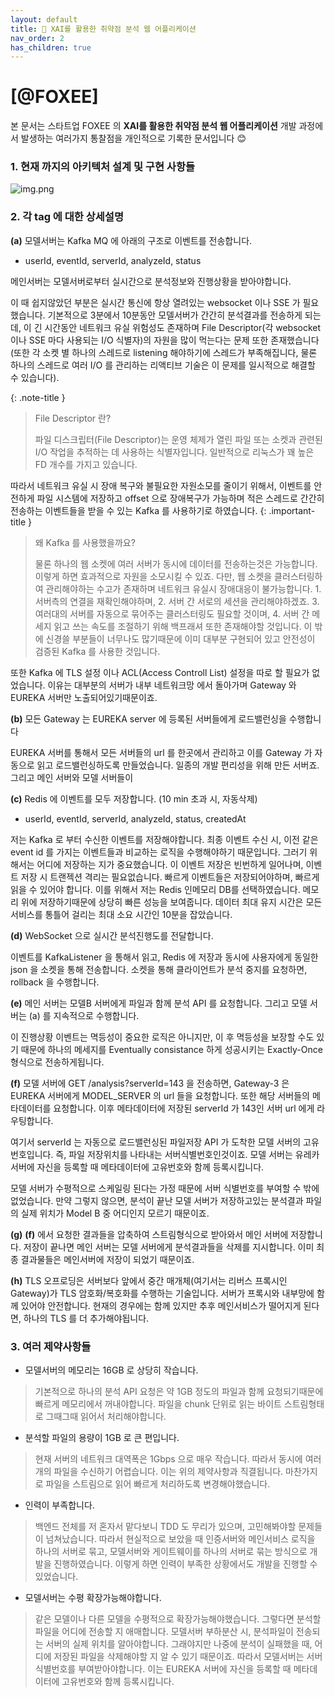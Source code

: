 ```yaml
---
layout: default
title: 📌 XAI를 활용한 취약점 분석 웹 어플리케이션
nav_order: 2
has_children: true
---
```


# **[@FOXEE]**

본 문서는 스타트업 FOXEE 의 **XAI를 활용한 취약점 분석 웹 어플리케이션** 개발 과정에서 발생하는 여러가지 통찰점을 개인적으로 기록한 문서입니다 😊

### 1. 현재 까지의 아키텍처 설계 및 구현 사항들

![img.png](../arc1.png)

### 2. 각 tag 에 대한 상세설명
**(a)** 모델서버는 Kafka MQ 에 아래의 구조로 이벤트를 전송합니다.

* userId, eventId, serverId, analyzeId, status

메인서버는 모델서버로부터 실시간으로 분석정보와 진행상황을 받아야합니다.

이 때 쉽지않았던 부분은 실시간 통신에 항상 열려있는 websocket 이나 SSE 가 필요했습니다. 기본적으로 3분에서 10분동안 모델서버가 간간히 분석결과를 전송하게 되는데, 이 긴 시간동안 네트워크 유실 위험성도 존재하며 File Descriptor(각 websocket 이나 SSE 마다 사용되는 I/O 식별자)의 자원을 많이 먹는다는 문제 또한 존재했습니다(또한 각 소켓 별 하나의 스레드로 listening 해야하기에 스레드가 부족해집니다, 물론 하나의 스레드로 여러 I/O 를 관리하는 리액티브 기술은 이 문제를 일시적으로 해결할 수 있습니다).

{: .note-title }
> File Descriptor 란?
>
> 파일 디스크립터(File Descriptor)는 운영 체제가 열린 파일 또는 소켓과 관련된 I/O 작업을 추적하는 데 사용하는 식별자입니다. 일반적으로 리눅스가 꽤 높은 FD 개수를 가지고 있습니다.


따라서 네트워크 유실 시 장애 복구와 불필요한 자원소모를 줄이기 위해서, 이벤트를 안전하게 파일 시스템에 저장하고 offset 으로 장애복구가 가능하며 적은 스레드로 간간히 전송하는 이벤트들을 받을 수 있는 Kafka 를 사용하기로 하였습니다.
{: .important-title }
> 왜 Kafka 를 사용했을까요?
>
> 물론 하나의 웹 소켓에 여러 서버가 동시에 데이터를 전송하는것은 가능합니다. 이렇게 하면 효과적으로 자원을 소모시킬 수 있죠. 다만, 웹 소켓을 클러스터링하여 관리해야하는 수고가 존재하며 네트워크 유실시 장애대응이 불가능합니다. 1. 서버측의 연결을 재확인해야하며, 2. 서버 간 서로의 세션을 관리해야하겠죠. 3. 여러대의 서버를 자동으로 묶어주는 클러스터링도 필요할 것이며, 4. 서버 간 메세지 읽고 쓰는 속도를 조절하기 위해 백프래셔 또한 존재해야할 것입니다. 이 밖에 신경쓸 부분들이 너무나도 많기때문에 이미 대부분 구현되어 있고 안전성이 검증된 Kafka 를 사용한 것입니다.

또한 Kafka 에 TLS 설정 이나 ACL(Access Controll List) 설정을 따로 할 필요가 없었습니다. 이유는 대부분의 서버가 내부 네트워크망 에서 돌아가며 Gateway 와 EUREKA 서버만 노출되어있기때문이죠.

**(b)** 모든 Gateway 는 EUREKA server 에 등록된 서버들에게 로드밸런싱을 수행합니다

EUREKA 서버를 통해서 모든 서버들의 url 를 한곳에서 관리하고 이를 Gateway 가 자동으로 읽고 로드밸런싱하도록 만들었습니다. 일종의 개발 편리성을 위해 만든 서버죠. 그리고 메인 서버와 모델 서버들이

**(c)** Redis 에 이벤트를 모두 저장합니다. (10 min 초과 시, 자동삭제)

* userId, eventId, serverId, analyzeId, status, createdAt

저는 Kafka 로 부터 수신한 이벤트를 저장해야합니다. 최종 이벤트 수신 시, 이전 같은 event id 를 가지는 이벤트들과 비교하는 로직을 수행해야하기 때문입니다. 그러기 위해서는 어디에 저장하는 지가 중요했습니다. 이 이벤트 저장은 빈번하게 일어나며, 이벤트 저장 시 트랜젝션 격리는 필요없습니다. 빠르게 이벤트들은 저장되어야하며, 빠르게 읽을 수 있어야 합니다. 이를 위해서 저는 Redis 인메모리 DB를 선택하였습니다. 메모리 위에 저장하기때문에 상당히 빠른 성능을 보여줍니다. 데이터 최대 유지 시간은 모든 서비스를 통틀어 걸리는 최대 소요 시간인 10분을 잡았습니다.

**(d)** WebSocket 으로 실시간 분석진행도를 전달합니다.

이벤트를 KafkaListener 을 통해서 읽고, Redis 에 저장과 동시에 사용자에게 동일한 json 을 소켓을 통해 전송합니다. 소켓을 통해 클라이언트가 분석 중지를 요청하면, rollback 을 수행합니다.

**(e)** 메인 서버는 모델B 서버에게 파일과 함께 분석 API 를 요청합니다. 그리고 모델 서버는 (a) 를 지속적으로 수행합니다.

이 진행상황 이벤트는 멱등성이 중요한 로직은 아니지만, 이 후 멱등성을 보장할 수도 있기 때문에 하나의 메세지를 Eventually consistance 하게 성공시키는 Exactly-Once 형식으로  전송하게됩니다.

**(f)** 모델 서버에 GET /analysis?serverId=143 을 전송하면, Gateway-3 은 EUREKA 서버에게 MODEL_SERVER 의 url 들을 요청합니다. 또한 해당 서버들의 메타데이터를 요청합니다. 이후 메타데이터에 저장된 serverId 가 143인 서버 url 에게 라우팅합니다.

여기서 serverId 는 자동으로 로드밸런싱된 파일저장 API 가 도착한 모델 서버의 고유번호입니다. 즉, 파일 저장위치를 나타내는 서버식별번호인것이죠. 모델 서버는 유레카 서버에 자신을 등록할 때 메타데이터에 고유번호와 함께 등록시킵니다.

모델 서버가 수평적으로 스케일링 된다는 가정 때문에 서버 식별번호를 부여할 수 밖에 없었습니다. 만약 그렇지 않으면, 분석이 끝난 모델 서버가 저장하고있는 분석결과 파일의 실제 위치가 Model B 중 어디인지 모르기 때문이죠.

**(g)** **(f)** 에서 요청한 결과들을 압축하여 스트림형식으로 받아와서 메인 서버에 저장합니다. 저장이 끝나면 메인 서버는 모델 서버에게 분석결과들을 삭제를 지시합니다. 이미 최종 결과물들은 메인서버에 저장이 되었기 때문이죠.

**(h)** TLS 오프로딩은 서버보다 앞에서 중간 매개체(여기서는 리버스 프록시인 Gateway)가 TLS 암호화/복호화를 수행하는 기술입니다. 서버가 프록시와 내부망에 함께 있어야 안전합니다. 현재의 경우에는 함께 있지만 추후 메인서비스가 떨어지게 된다면, 하나의 TLS 를 더  추가해야됩니다.

### 3. 여러 제약사항들

* 모델서버의 메모리는 16GB 로 상당히 작습니다.
> 기본적으로 하나의 분석 API 요청은 약 1GB 정도의 파일과 함께 요청되기때문에 빠르게 메모리에서 꺼내야합니다. 파일을 chunk 단위로 읽는 바이트 스트림형태로 그때그때 읽어서 처리해야합니다.
* 분석할 파일의 용량이 1GB 로 큰 편입니다.
> 현재 서버의 네트워크 대역폭은 1Gbps 으로 매우 작습니다. 따라서 동시에 여러개의 파일을 수신하기 어렵습니다. 이는 위의 제약사항과 직결됩니다. 마찬가지로 파일을 스트림으로 읽어 빠르게 처리하도록 변경해야했습니다.
* 인력이 부족합니다.
> 백엔드 전체를 저 혼자서 맡다보니 TDD 도 무리가 있으며, 고민해봐야할 문제들이 넘쳐났습니다. 따라서 현실적으로 보았을 때 인증서버와 메인서비스 로직을 하나의 서버로 묶고, 모델서버와 게이트웨이를 하나의 서버로 묶는 방식으로 개발을 진행하였습니다. 이렇게 하면 인력이 부족한 상황에서도 개발을 진행할 수 있었습니다.
* 모델서버는 수평 확장가능해야합니다.
> 같은 모델이나 다른 모델을 수평적으로 확장가능해야했습니다. 그렇다면 분석할 파일을 어디에 전송할 지 애매합니다. 모델서버 부하분산 시, 분석파일이 전송되는 서버의 실제 위치를 알아야합니다. 그래야지만 나중에 분석이 실패했을 때, 어디에 저장된 파일을 삭제해야할 지 알 수 있기 때문이죠. 따라서 모델서버는 서버 식별번호를 부여받아야합니다. 이는 EUREKA 서버에 자신을 등록할 때 메타데이터에 고유번호와 함께 등록시킵니다.